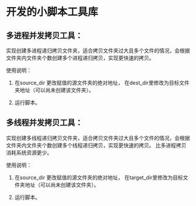 # 开发的小脚本工具库
## 多进程并发拷贝工具：
实现创建多进程递归拷贝文件夹，适合拷贝文件夹过大且多个文件的情况，会根据文件夹内文件夹个数创建多个进程递归拷贝，实现更快速的拷贝。 

使用说明：  

1. 在source_dir 更改赋值的源文件夹的绝对地址， 在dest_dir里修改为目标文件夹地址（可以尚未创建该文件夹）。

2. 运行脚本。

## 多线程并发拷贝工具：

实现创建多线程递归拷贝文件夹，适合拷贝文件夹过大且多个文件的情况，会根据文件夹内文件夹个数创建多个线程递归拷贝，实现更快速的拷贝。 比多进程拷贝消耗系统资源更少。

使用说明：  

1. 在source_dir 更改赋值的源文件夹的绝对地址， 在target_dir里修改为目标文件夹地址（可以尚未创建该文件夹）。

2. 运行脚本。